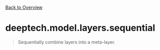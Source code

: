 [Back to Overview](../../../README.md)



# deeptech.model.layers.sequential

> Sequentially combine layers into a meta-layer.


